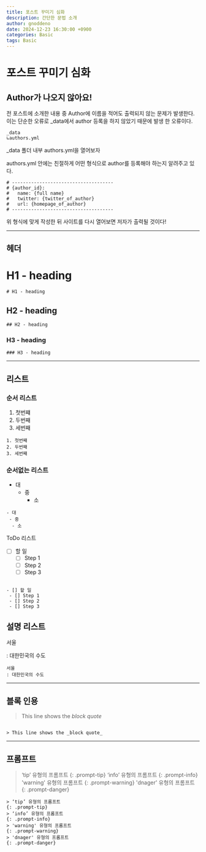 ```yaml
---
title: 포스트 꾸미기 심화
description: 간단한 문법 소개
author: gnoddeno
date: 2024-12-23 16:30:00 +0900
categories: Basic
tags: Basic
---
```

# 포스트 꾸미기 심화

## Author가 나오지 않아요!

전 포스트에 소개한 내용 중 Author에 이름을 적어도 출력되지 않는 문제가 발생한다. 이는 단순한 오류로 _data에서 author 등록을 하지 않았기 때문에 발생 한 오류이다.

```
_data
↳authors.yml
```

_data 폴더 내부 authors.yml을 열어보자

authors.yml 안에는 친절하게 어떤 형식으로 author를 등록해야 하는지 알려주고 있다.

```
# -------------------------------------
# {author_id}:
#   name: {full name}
#   twitter: {twitter_of_author}
#   url: {homepage_of_author}
# -------------------------------------
```

위 형식에 맞게 작성한 뒤 사이트를 다시 열어보면 저자가 출력될 것이다!

---

## 헤더

# H1 - heading

```terminal
# H1 - heading
```

## H2 - heading

```terminal
## H2 - heading
```

### H3 - heading

```terminal
### H3 - heading
```

---

## 리스트

### 순서 리스트

1. 첫번쨰
2. 두번째
3. 세번째

```terminal
1. 첫번째
2. 두번째
3. 세번째
```

### 순서없는 리스트

- 대
    - 중
        - 소

```terminal
- 대
 - 중
  - 소
```

ToDo 리스트

- [ ]  할 일
    - [ ]  Step 1
    - [ ]  Step 2
    - [ ]  Step 3

```terminal

- [] 할 일
 - [] Step 1
 - [] Step 2
 - [] Step 3
```

## 설명 리스트

서울

: 대한민국의 수도

```terminal
서울
: 대한민국의 수도
```

---

## 블록 인용

> This line shows the _block quote_

```terminal

> This line shows the _block quote_
```

---

## 프롬프트

> ‘tip’ 유형의 프롬프트
{: .prompt-tip}
> ‘info’ 유형의 프롬프트
{: .prompt-info}
> 'warning' 유형의 프롬프트
{: .prompt-warning}
> 'dnager' 유형의 프롬프트
{: .prompt-danger}
```terminal
> ‘tip’ 유형의 프롬프트
{: .prompt-tip}
> ‘info’ 유형의 프롬프트
{: .prompt-info}
> 'warning' 유형의 프롬프트
{: .prompt-warning}
> 'dnager' 유형의 프롬프트
{: .prompt-danger}
```
